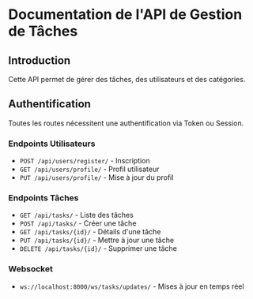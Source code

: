 # Documentation de l'API de Gestion de Tâches

## Introduction
Cette API permet de gérer des tâches, des utilisateurs et des catégories.

## Authentification
Toutes les routes nécessitent une authentification via Token ou Session.

### Endpoints Utilisateurs
- `POST /api/users/register/` - Inscription
- `GET /api/users/profile/` - Profil utilisateur
- `PUT /api/users/profile/` - Mise à jour du profil

### Endpoints Tâches
- `GET /api/tasks/` - Liste des tâches
- `POST /api/tasks/` - Créer une tâche
- `GET /api/tasks/{id}/` - Détails d'une tâche
- `PUT /api/tasks/{id}/` - Mettre à jour une tâche
- `DELETE /api/tasks/{id}/` - Supprimer une tâche

### Websocket
- `ws://localhost:8000/ws/tasks/updates/` - Mises à jour en temps réel